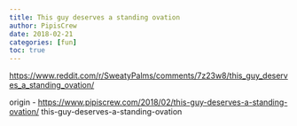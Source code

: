 ```yaml
---
title: This guy deserves a standing ovation
author: PipisCrew
date: 2018-02-21
categories: [fun]
toc: true
---
```


https://www.reddit.com/r/SweatyPalms/comments/7z23w8/this_guy_deserves_a_standing_ovation/

origin - https://www.pipiscrew.com/2018/02/this-guy-deserves-a-standing-ovation/ this-guy-deserves-a-standing-ovation
